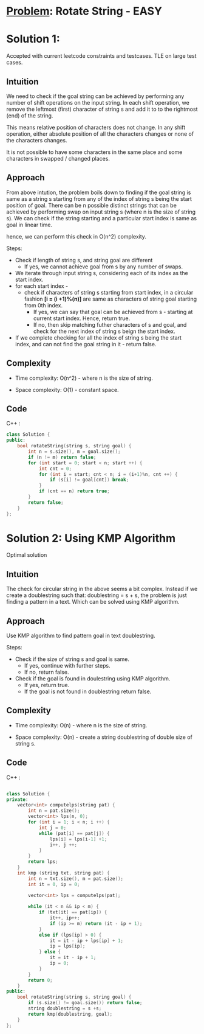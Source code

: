 # [Problem](https://leetcode.com/problems/rotate-string/): Rotate String - EASY

# Solution 1: 
Accepted with current leetcode constraints and testcases. TLE on large test cases.

## Intuition
We need to check if the goal string can be achieved by performing any number of shift operations on the input string. In each shift operation, we remove the leftmost (first) character of string s and add it to to the rightmost (end) of the string.

This means relative position of characters does not change. 
In any shift operation, either absolute position of all the characters changes or none of the characters changes.

It is not possible to have some characters in the same place and some characters in swapped / changed places.


## Approach
From above intution, the problem boils down to finding if the goal string is same as a string s starting from any of the index of string s being the start position of goal.
There can be n possible distinct strings that can be achieved by performing swap on input string s (where n is the size of string s).
We can check if the string starting and a particular start index is same as goal in linear time.

hence, we can perform this check in O(n^2) complexity. 

Steps:
- Check if length of string s, and string goal are different
    - If yes, we cannot achieve goal from s by any number of swaps.
- We iterate through input string s, considering each of its index as the start index.
- for each start index -
    - check if characters of string s starting from start index, in a circular fashion **[i = (i +1)%(n)]** are same as characters of string goal starting from 0th index.
        - If yes, we can say that goal can be achieved from s - starting at current start index. Hence, return true.
        - If no, then skip matching futher characters of s and goal, and check for the next index of string s beign the start index.
- If we complete checking for all the index of string s being the start index, and can not find the goal string in it - return false.


## Complexity
- Time complexity:
O(n^2) - where n is the size of string.

- Space complexity:
  O(1) - constant space.

## Code
C++ : 
```cpp []
class Solution {
public:
    bool rotateString(string s, string goal) {
        int n = s.size(), m = goal.size();
        if (n != m) return false;
        for (int start = 0; start < n; start ++) {
            int cnt = 0;
            for (int i = start; cnt < n; i = (i+1)%n, cnt ++) {
                if (s[i] != goal[cnt]) break;
            }
            if (cnt == n) return true;
        }
        return false;
    }
};
```


# Solution 2: Using KMP Algorithm
Optimal solution

## Intuition
The check for circular string in the above seems a bit complex. Instead if we create a doublestring such that: doublestring = s + s, the problem is just finding a pattern in a text. Which can be solved using KMP algorithm.

## Approach
Use KMP algorithm to find pattern goal in text doublestring.

Steps:
- Check if the size of string s and goal is same.
    - If yes, continue with further steps.
    - If no, return false.
- Check if the goal is found in doulestring using KMP algorithm.
    - If yes, return true.
    - If the goal is not found in doublestring return false.

## Complexity
- Time complexity:
O(n) - where n is the size of string.

- Space complexity:
  O(n) - create a string doublestring of double size of string s.

## Code
C++ : 
```cpp []

class Solution {
private:
    vector<int> computelps(string pat) {
        int n = pat.size();
        vector<int> lps(n, 0);
        for (int i = 1; i < n; i ++) {
            int j = 0;
            while (pat[i] == pat[j]) {
                lps[i] = lps[i-1] +1;
                i++, j ++;
            }
        }
        return lps;
    }
    int kmp (string txt, string pat) {
        int n = txt.size(), m = pat.size();
        int it = 0, ip = 0;
        
        vector<int> lps = computelps(pat);

        while (it < n && ip < m) {
            if (txt[it] == pat[ip]) {
                it++, ip++;
                if (ip >= m) return (it - ip + 1);
            } 
            else if (lps[ip] > 0) {
                it = it - ip + lps[ip] + 1;
                ip = lps[ip];
            } else {
                it = it - ip + 1;
                ip = 0;
            }
        }
        return 0;
    }
public:
    bool rotateString(string s, string goal) {
        if (s.size() != goal.size()) return false;
        string doublestring = s +s;
        return kmp(doublestring, goal);
    }
};
```
